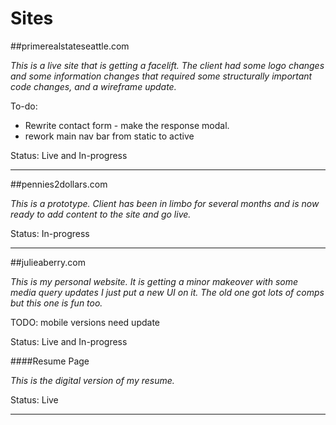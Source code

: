 # Sites

##primerealstateseattle.com

*This is a live site that is getting a facelift. The client had some logo changes and some information changes that required some structurally important code changes, and a wireframe update.* 

To-do:

   * Rewrite contact form - make the response modal.
   * rework main nav bar from static to active

Status: Live and In-progress

------------------------------------

##pennies2dollars.com

*This is a prototype. Client has been in limbo for several months and is now ready to add content to the site and go live.* 

Status: In-progress

------------------------------------

##julieaberry.com

*This is my personal website. It is getting a minor makeover with some media query updates*
*I just put a new UI on it. The old one got lots of comps but this one is fun too.*

TODO: mobile versions need update

Status: Live and In-progress


####Resume Page

*This is the digital version of my resume.*

Status: Live

-----------------------------------



